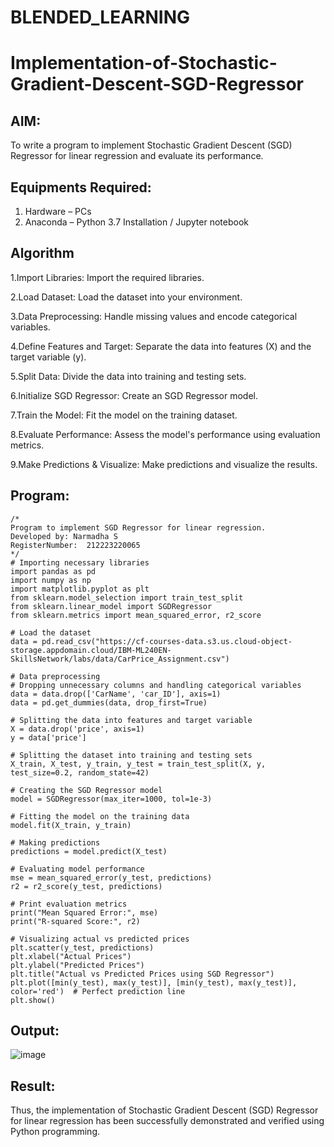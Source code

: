 # BLENDED_LEARNING
# Implementation-of-Stochastic-Gradient-Descent-SGD-Regressor

## AIM:
To write a program to implement Stochastic Gradient Descent (SGD) Regressor for linear regression and evaluate its performance.

## Equipments Required:
1. Hardware – PCs
2. Anaconda – Python 3.7 Installation / Jupyter notebook

## Algorithm
1.Import Libraries:
Import the required libraries.

2.Load Dataset:
Load the dataset into your environment.

3.Data Preprocessing:
Handle missing values and encode categorical variables.

4.Define Features and Target:
Separate the data into features (X) and the target variable (y).

5.Split Data:
Divide the data into training and testing sets.

6.Initialize SGD Regressor:
Create an SGD Regressor model.

7.Train the Model:
Fit the model on the training dataset.

8.Evaluate Performance:
Assess the model's performance using evaluation metrics.

9.Make Predictions & Visualize:
Make predictions and visualize the results.


## Program:
```
/*
Program to implement SGD Regressor for linear regression.
Developed by: Narmadha S
RegisterNumber:  212223220065
*/
# Importing necessary libraries
import pandas as pd
import numpy as np
import matplotlib.pyplot as plt
from sklearn.model_selection import train_test_split
from sklearn.linear_model import SGDRegressor
from sklearn.metrics import mean_squared_error, r2_score

# Load the dataset
data = pd.read_csv("https://cf-courses-data.s3.us.cloud-object-storage.appdomain.cloud/IBM-ML240EN-SkillsNetwork/labs/data/CarPrice_Assignment.csv")

# Data preprocessing
# Dropping unnecessary columns and handling categorical variables
data = data.drop(['CarName', 'car_ID'], axis=1)
data = pd.get_dummies(data, drop_first=True)

# Splitting the data into features and target variable
X = data.drop('price', axis=1)
y = data['price']

# Splitting the dataset into training and testing sets
X_train, X_test, y_train, y_test = train_test_split(X, y, test_size=0.2, random_state=42)

# Creating the SGD Regressor model
model = SGDRegressor(max_iter=1000, tol=1e-3)

# Fitting the model on the training data
model.fit(X_train, y_train)

# Making predictions
predictions = model.predict(X_test)

# Evaluating model performance
mse = mean_squared_error(y_test, predictions)
r2 = r2_score(y_test, predictions)

# Print evaluation metrics
print("Mean Squared Error:", mse)
print("R-squared Score:", r2)

# Visualizing actual vs predicted prices
plt.scatter(y_test, predictions)
plt.xlabel("Actual Prices")
plt.ylabel("Predicted Prices")
plt.title("Actual vs Predicted Prices using SGD Regressor")
plt.plot([min(y_test), max(y_test)], [min(y_test), max(y_test)], color='red')  # Perfect prediction line
plt.show()
```

## Output:
![image](https://github.com/user-attachments/assets/c2dbc6be-f688-4b9d-b2da-7ffa5f2c7c85)



## Result:
Thus, the implementation of Stochastic Gradient Descent (SGD) Regressor for linear regression has been successfully demonstrated and verified using Python programming.
